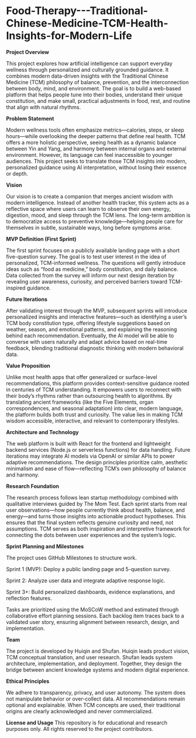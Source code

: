 # Food-Therapy---Traditional-Chinese-Medicine-TCM-Health-Insights-for-Modern-Life
<b>Project Overview</b>

This project explores how artificial intelligence can support everyday wellness through personalized and culturally grounded guidance. It combines modern data-driven insights with the Traditional Chinese Medicine (TCM) philosophy of balance, prevention, and the interconnection between body, mind, and environment. The goal is to build a web-based platform that helps people tune into their bodies, understand their unique constitution, and make small, practical adjustments in food, rest, and routine that align with natural rhythms.

<b>Problem Statement</b>

Modern wellness tools often emphasize metrics—calories, steps, or sleep hours—while overlooking the deeper patterns that define real health. TCM offers a more holistic perspective, seeing health as a dynamic balance between Yin and Yang, and harmony between internal organs and external environment. However, its language can feel inaccessible to younger audiences. This project seeks to translate those TCM insights into modern, personalized guidance using AI interpretation, without losing their essence or depth.

<b>Vision</b>

Our vision is to create a companion that merges ancient wisdom with modern intelligence. Instead of another health tracker, this system acts as a reflective space where users can learn to observe their own energy, digestion, mood, and sleep through the TCM lens. The long-term ambition is to democratize access to preventive knowledge—helping people care for themselves in subtle, sustainable ways, long before symptoms arise.

<b>MVP Definition (First Sprint)</b>

The first sprint focuses on a publicly available landing page with a short five-question survey. The goal is to test user interest in the idea of personalized, TCM-informed wellness. The questions will gently introduce ideas such as “food as medicine,” body constitution, and daily balance. Data collected from the survey will inform our next design iteration by revealing user awareness, curiosity, and perceived barriers toward TCM-inspired guidance.

<b>Future Iterations</b>

After validating interest through the MVP, subsequent sprints will introduce personalized insights and interactive features—such as identifying a user’s TCM body constitution type, offering lifestyle suggestions based on weather, season, and emotional patterns, and explaining the reasoning behind each recommendation. Eventually, the AI model will be able to converse with users naturally and adapt advice based on real-time feedback, blending traditional diagnostic thinking with modern behavioral data.

<b>Value Proposition</b>

Unlike most health apps that offer generalized or surface-level recommendations, this platform provides context-sensitive guidance rooted in centuries of TCM understanding. It empowers users to reconnect with their body’s rhythms rather than outsourcing health to algorithms. By translating ancient frameworks (like the Five Elements, organ correspondences, and seasonal adaptation) into clear, modern language, the platform builds both trust and curiosity. The value lies in making TCM wisdom accessible, interactive, and relevant to contemporary lifestyles.

<b>Architecture and Technology</b>

The web platform is built with React for the frontend and lightweight backend services (Node.js or serverless functions) for data handling. Future iterations may integrate AI models via OpenAI or similar APIs to power adaptive recommendations. The design principles prioritize calm, aesthetic minimalism and ease of flow—reflecting TCM’s own philosophy of balance and harmony.

<b>Research Foundation</b>

The research process follows lean startup methodology combined with qualitative interviews guided by The Mom Test. Each sprint starts from real user observations—how people currently think about health, balance, and energy—and turns those insights into actionable product hypotheses. This ensures that the final system reflects genuine curiosity and need, not assumptions. TCM serves as both inspiration and interpretive framework for connecting the dots between user experiences and the system’s logic.

<b>Sprint Planning and Milestones</b>

The project uses GitHub Milestones to structure work.

Sprint 1 (MVP): Deploy a public landing page and 5-question survey.

Sprint 2: Analyze user data and integrate adaptive response logic.

Sprint 3+: Build personalized dashboards, evidence explanations, and reflection features.

Tasks are prioritized using the MoSCoW method and estimated through collaborative effort planning sessions. Each backlog item traces back to a validated user story, ensuring alignment between research, design, and implementation.

<b>Team</b>

The project is developed by Huiqin and Shufan.
Huiqin leads product vision, TCM conceptual translation, and user research.
Shufan leads system architecture, implementation, and deployment.
Together, they design the bridge between ancient knowledge systems and modern digital experience.

<b>Ethical Principles</b>

We adhere to transparency, privacy, and user autonomy. The system does not manipulate behavior or over-collect data. All recommendations remain optional and explainable. When TCM concepts are used, their traditional origins are clearly acknowledged and never commercialized.

<b>License and Usage</b>
This repository is for educational and research purposes only.
All rights reserved to the project contributors.
